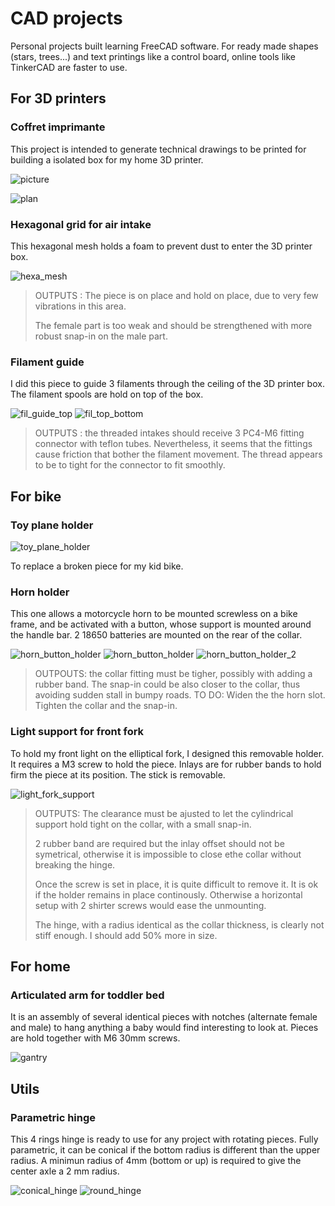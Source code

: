 # CAD projects

Personal projects built learning FreeCAD software. For ready made shapes (stars, trees...) and text printings like a control board, online tools like TinkerCAD are faster to use.

## For 3D printers

### Coffret imprimante

This project is intended to generate technical drawings to be printed for building a isolated box for my home 3D printer.

![picture](For%203Dprinters/Coffret_imprimante.jpg)

![plan](For%203Dprinters/3Dbox_p3.jpg)

### Hexagonal grid for air intake

This hexagonal mesh holds a foam to prevent dust to enter the 3D printer box.

![hexa_mesh](For%203Dprinters/hexa_grid.jpg)

> OUTPUTS :
> The piece is on place and hold on place, due to very few vibrations in this area.
> 
> The female part is too weak and should be strengthened with more robust snap-in on the male part.

### Filament guide

I did this piece to guide 3 filaments through the ceiling of the 3D printer box. The filament spools are hold on top of the box.

![fil_guide_top](For%203Dprinters/filament_guide_top.jpg)
![fil_top_bottom](For%203Dprinters/filament_guide_bottom.jpg)

> OUTPUTS :
> the threaded intakes should receive 3 PC4-M6 fitting connector with teflon tubes. Nevertheless, it seems that the fittings cause friction that bother the filament movement. The thread appears to be to tight for the connector to fit smoothly.

## For bike

### Toy plane holder

![toy_plane_holder](For%20Bicycle/toy_plane_holder.png)

To replace a broken piece for my kid bike.

### Horn holder

This one allows a motorcycle horn to be mounted screwless on a bike frame, and be activated with a button, whose support is mounted around the handle bar. 2 18650 batteries are mounted on the rear of the collar.

![horn_button_holder](For%20Bicycle/horn_button_support.jpg)
![horn_button_holder](For%20Bicycle/horn_collar_left.jpg)
![horn_button_holder_2](For%20Bicycle/horn_collar_right.jpg)

> OUTPOUTS:
> the collar fitting must be tigher, possibly with adding a rubber band. The snap-in could be also closer to the collar, thus avoiding sudden stall in bumpy roads.
> TO DO:
> Widen the the horn slot. Tighten the collar and the snap-in.

### Light support for front fork

To hold my front light on the elliptical fork, I designed this removable holder. It requires a M3 screw to hold the piece. Inlays are for rubber bands to hold firm the piece at its position. The stick is removable.

![light_fork_support](For%20Bicycle/light_fork_support.jpg)

> OUTPUTS:
> The clearance must be ajusted to let the cylindrical support hold tight on the collar, with a small snap-in.
> 
> 2 rubber band are required but the inlay offset should not be symetrical, otherwise it is impossible to close ethe collar without breaking the hinge.
> 
> Once the screw is set in place, it is quite difficult to remove it. It is ok if the holder remains in place continously. Otherwise a horizontal setup with 2 shirter screws would ease the unmounting.
> 
> The hinge, with a radius identical as the collar thickness, is clearly not stiff enough. I should add 50% more in size.

## For home

### Articulated arm for toddler bed

It is an assembly of several identical pieces with notches (alternate female and male) to hang anything a baby would find interesting to look at. Pieces are hold together with M6 30mm screws.

![gantry](For%20Home/arms_gantry.jpg)

## Utils

### Parametric hinge

This 4 rings hinge is ready to use for any project with rotating pieces. Fully parametric, it can be conical if the bottom radius is different than the upper radius.
A minimun radius of 4mm (bottom or up) is required to give the center axle a 2 mm radius.

![conical_hinge](Utils%20parts/4_rings_hinge_conical.jpg)
![round_hinge](Utils%20parts/4_rings_hinge_round.jpg)
